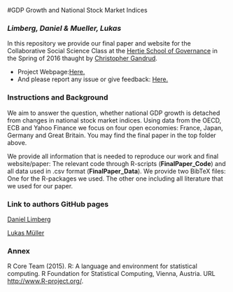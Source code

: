 #GDP Growth and National Stock Market Indices
### ***Limberg, Daniel & Mueller, Lukas***

In this repository we provide our final paper and website for the Collaborative Social Science Class at the [Hertie School of Governance](https://www.hertie-school.org/home/) in the Spring of 2016 thaught by [Christopher Gandrud](https://github.com/christophergandrud).

* Project Webpage:[Here.](http://lukasmueller89.github.io/FinalPaper/FinalPaper_Data)
* And please report any issue or give feedback: [Here.](https://github.com/LukasMueller89/FinalPaper/issues)

### Instructions and Background

We aim to answer the question, whether national GDP growth is detached from changes in national stock market indices. Using data from the OECD, ECB and Yahoo Finance we focus on four open economies: France, Japan, Germany and Great Britain. You may find the final paper in the top folder above. 

We provide all information that is needed to reproduce our work and final website/paper: The relevant code through R-scripts (**FinalPaper_Code**) and all data used in .csv format (**FinalPaper_Data**). We provide two BibTeX files: One for the R-packages we used. The other one including all literature that we used for our paper.

### Link to authors GitHub pages
[Daniel Limberg](https://github.com/DanielLimberg)

[Lukas Müller](https://github.com/LukasMueller89)

### Annex

R Core Team (2015). R: A language and environment for statistical computing. R Foundation for Statistical Computing, Vienna, Austria. URL http://www.R-project.org/. 
